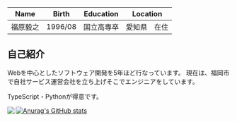 
| Name | Birth | Education | Location |
| --- | --- | --- | --- |
| 福原毅之 | 1996/08 | 国立高専卒 | 愛知県　在住 |

## 自己紹介
Webを中心としたソフトウェア開発を5年ほど行なっています。
現在は、福岡市で自社サービス運営会社を立ち上げそこでエンジニアをしています。

TypeScript・Pythonが得意です。

<img align="left" src="https://github-readme-stats.vercel.app/api/top-langs/?username=fukuharataka&hide=jupyter%20notebook,shaderlab,tex,c%23" />


[![Anurag's GitHub stats](https://github-readme-stats.vercel.app/api?username=fukuharataka)](https://github.com/anuraghazra/github-readme-stats)
